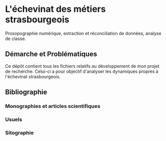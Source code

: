 # L'échevinat des métiers strasbourgeois
Prosopographie numérique, extraction et réconciliation de données, analyse de classe.
## Démarche et Problématiques
Ce dépôt contient tous les fichiers relatifs au développement de mon projet de recherche.
Celui-ci a pour objectif d'analyser les dynamiques propres à l'échevinat strasbourgeois.

## Bibliographie
### Monographies et articles scientifiques
### Usuels
### Sitographie
